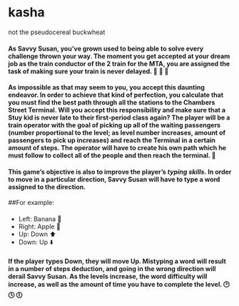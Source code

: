 # kasha
not the pseudocereal buckwheat


#### As Savvy Susan, you’ve grown used to being able to solve every challenge thrown your way. The moment you get accepted at your dream job as the train conductor of the 2 train for the MTA, you are assigned the task of making sure your train is never delayed. :railway_car: :railway_car: :railway_car: 

#### As impossible as that may seem to you, you accept this daunting endeavor. In order to achieve that kind of perfection, you calculate that you must find the best path through all the stations to the Chambers Street Terminal. Will you accept this responsibility and make sure that a Stuy kid is never late to their first-period class again? The player will be a train operator with the goal of picking up all of the waiting passengers (number proportional to the level; as level number increases, amount of passengers to pick up increases) and reach the Terminal in a certain amount of steps. The operator will have to create his own path which he must follow to collect all of the people and then reach the terminal. :checkered_flag:

#### This game’s objective is also to improve the player’s *typing skills.* In order to move in a particular direction, Savvy Susan will have to type a word assigned to the direction.  

##For example: 
####
- Left: Banana :banana:
- Right: Apple :apple:
- Up: Down :arrow_up:
- Down: Up :arrow_down:

#### If the player types Down, they will move Up. Mistyping a word will result in a number of steps deduction, and going in the wrong direction will derail Savvy Susan. As the levels increase, the word difficulty will increase, as well as the amount of time you have to complete the level. :clock2: :clock4: :clock6:
